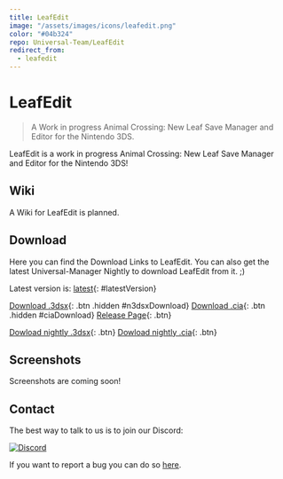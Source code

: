 ```yaml
---
title: LeafEdit
image: "/assets/images/icons/leafedit.png"
color: "#04b324"
repo: Universal-Team/LeafEdit
redirect_from:
  - leafedit
---
```


<script src="https://ajax.googleapis.com/ajax/libs/jquery/2.1.3/jquery.min.js"></script>
<script>
  $(document).ready(function() {
    $.getJSON('https://api.github.com/repos/Universal-Team/LeafEdit/tags').done(function(json) {
      var release = json[0];
      var version = release.name;

      var n3dsxURL = 'https://github.com/Universal-Team/LeafEdit/releases/download/'+version+'/LeafEdit.3dsx'
      var ciaURL = 'https://github.com/Universal-Team/LeafEdit/releases/download/'+version+'/LeafEdit.cia'
      var releaseURL = 'https://github.com/Universal-Team/LeafEdit/releases/tag/'+version

      $('#n3dsxDownload').attr('href', n3dsxURL);
      $('#ciaDownload').attr('href', ciaURL);
      $('#n3dsxDownload').attr('class', 'btn');
      $('#ciaDownload').attr('class', 'btn');
      $('#latestVersion').html(version)
      $('#latestVersion').attr('href', releaseURL);
    });
  });
</script>

# LeafEdit

> A Work in progress Animal Crossing: New Leaf Save Manager and Editor for the Nintendo 3DS.

LeafEdit is a work in progress Animal Crossing: New Leaf Save Manager and Editor for the Nintendo 3DS!


## Wiki
A Wiki for LeafEdit is planned. 


## Download
Here you can find the Download Links to LeafEdit. You can also get the latest Universal-Manager Nightly to download LeafEdit from it. ;)

Latest version is: [latest](https://github.com/Universal-Team/LeafEdit/releases/latest){: #latestVersion}

[Download .3dsx](){: .btn .hidden #n3dsxDownload}
[Download .cia](){: .btn .hidden #ciaDownload}
[Release Page](https://github.com/Universal-Team/LeafEdit/releases/latest){: .btn}

[Dowload nightly .3dsx](https://github.com/Universal-Team/extras/raw/master/builds/LeafEdit/LeafEdit.3dsx){: .btn}
[Dowload nightly .cia](https://github.com/Universal-Team/extras/raw/master/builds/LeafEdit/LeafEdit.cia){: .btn}


## Screenshots
Screenshots are coming soon!


## Contact
The best way to talk to us is to join our Discord:

[![Discord](https://discordapp.com/api/guilds/568119817320792074/widget.png?style=banner2)](https://discord.gg/KDJCfGF)

If you want to report a bug you can do so [here](https://github.com/Universal-Team/LeafEdit/issues/new/choose).